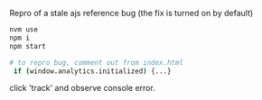 Repro of a stale ajs reference bug (the fix is turned on by default)

```sh
nvm use
npm i
npm start

# to repro bug, comment out from index.html
 if (window.analytics.initialized) {...}
```
click 'track' and observe console error.
